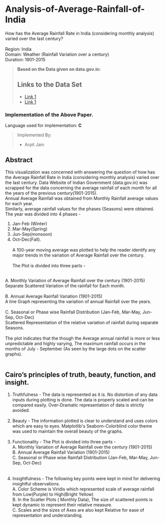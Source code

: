 # Analysis-of-Average-Rainfall-of-India
How has the Average Rainfall Rate in India (considering monthly analysis) varied over the last century? <br><br>
Region: India <br>
Domain: Weather (Rainfall Variation over a century) <br>
Duration: 1901-2015 <br>

> **Based on the Data given on data.gov.in:**
> ## Links to the Data Set
> - [Link 1]( https://drive.google.com/open?id=1IBqmzgD8iDgZZ8jXNVoYX-DE4If-dxjg )
> - [Link 1]( https://data.gov.in/resources/all-india-area-weighted-monthly-seasonal-and-annual-rainfall-mm-1901-2015 )

### Implementation of the Above Paper.
Language used for implementation: **C**

> Implemented By:
> - Arpit Jain

## Abstract
This visualization was concerned with answering the question of how has the Average Rainfall Rate in India (considering monthly analysis) varied over the last century. Data Website of Indian Government (data.gov.in) was scrapped for the data concerning the average rainfall of each month for all the years of the previous century(1901-2015).
<br>
Annual Average Rainfall was obtained from Monthly Rainfall average values for each year. <br>
Similarly, average rainfall values for the phases (Seasons) were obtained. The year was divided into 4 phases - <br>
1. Jan-Feb (Winter) <br>
2. Mar-May(Spring) <br>
3. Jun-Sep(monsoon) <br>
4. Oct-Dec(Fall). <br><br>
A 100-year moving average was plotted to help the reader identify any major trends in the variation of Average Rainfall over the century.
<br><br>
The Plot is divided into three parts - 
<br>
A. Monthly Variation of Average Rainfall over the century (1901-2015) <br>
Separate Scattered Variation of the rainfall for Each month.<br>
<br>
B. Annual Average Rainfall Variation (1901-2015)<br>
A line Graph representing the variation of annual Rainfall over the years.<br>
<br>
C. Seasonal or Phase wise Rainfall Distribution (Jan-Feb, Mar-May, Jun-Sep, Oct-Dec)<br>
Scattered Representation of the relative variation of rainfall during separate Seasons.<br>
<br>
The plot indicates that the though the Average annual rainfall is more or less unpredictable and highly varying, The maximum rainfall occurs in the months of July - September (As seen by the large dots on the scatter graphs). 
<br><br>

## Cairo’s principles of truth, beauty, function, and insight.
1. Truthfulness - The data is represented as it is. No distortion of any data inputs during plotting is done. The data is properly scaled and can be compared easily. Over-Dramatic representation of data is strictly avoided. 
<br><br>
2. Beauty - The information plotted is clear to understand and uses colors which are easy to eyes. Matplotlib's Seaborn-Colorblind color theme was used to maintain the overall beauty of the graphs.
<br><br>
3. Functionality - The Plot is divided into three parts -<br>
A. Monthly Variation of Average Rainfall over the century (1901-2015)<br>
B. Annual Average Rainfall Variation (1901-2015)<br>
C. Seasonal or Phase wise Rainfall Distribution (Jan-Feb, Mar-May, Jun-Sep, Oct-Dec)<br>
<br><br>
4. Insightfulness - The following key points were kept in mind for delivering insightful observations.<br>
A. Color Scheme is Viridis which represented scale of average rainfall from Low(Purple) to High(Bright Yellow)<br>
B. In the Scatter Plots ( Monthly Data), The size of scattered points is kept dynamic to represent their relative measure.<br>
C. Scales and the sizes of Axes are also kept Relative for ease of representation and understanding.<br>
